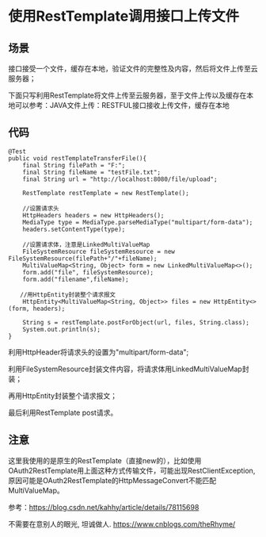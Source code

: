 
# 使用RestTemplate调用接口上传文件 #

## 场景 ##

接口接受一个文件，缓存在本地，验证文件的完整性及内容，然后将文件上传至云服务器；

下面只写利用RestTemplate将文件上传至云服务器，至于文件上传以及缓存在本地可以参考：JAVA文件上传：RESTFUL接口接收上传文件，缓存在本地

## 代码 ##

	@Test
	public void restTemplateTransferFile(){
	    final String filePath = "F:";
	    final String fileName = "testFile.txt";
	    final String url = "http://localhost:8080/file/upload";
	
	    RestTemplate restTemplate = new RestTemplate();
	
	    //设置请求头
	    HttpHeaders headers = new HttpHeaders();
	    MediaType type = MediaType.parseMediaType("multipart/form-data");
	    headers.setContentType(type);
	
	    //设置请求体，注意是LinkedMultiValueMap
	    FileSystemResource fileSystemResource = new FileSystemResource(filePath+"/"+fileName);
	    MultiValueMap<String, Object> form = new LinkedMultiValueMap<>();
	    form.add("file", fileSystemResource);
	    form.add("filename",fileName);
	
	　　//用HttpEntity封装整个请求报文
	    HttpEntity<MultiValueMap<String, Object>> files = new HttpEntity<>(form, headers);
	
	    String s = restTemplate.postForObject(url, files, String.class);
	    System.out.println(s);
	}


利用HttpHeader将请求头的设置为"multipart/form-data";

利用FileSystemResource封装文件内容，将请求体用LinkedMultiValueMap封装；

再用HttpEntity封装整个请求报文；

最后利用RestTemplate post请求。


## 注意 ##

这里我使用的是原生的RestTemplate（直接new的），比如使用OAuth2RestTemplate用上面这种方式传输文件，可能出现RestClientException,原因可能是OAuth2RestTemplate的HttpMessageConvert不能匹配MultiValueMap。 

参考：https://blog.csdn.net/kahhy/article/details/78115698

不需要在意别人的眼光, 坦诚做人. https://www.cnblogs.com/theRhyme/